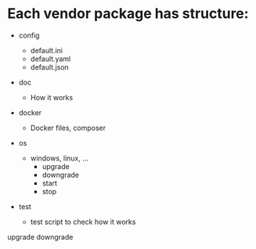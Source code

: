 # Each vendor package has structure:
  
+ config
    + default.ini
    + default.yaml
    + default.json
    
+ doc
    + How it works
+ docker
    + Docker files, composer
+ os
    + windows, linux, ...
        + upgrade
        + downgrade
        + start
        + stop
    
+ test
    + test script to check how it works

upgrade
downgrade